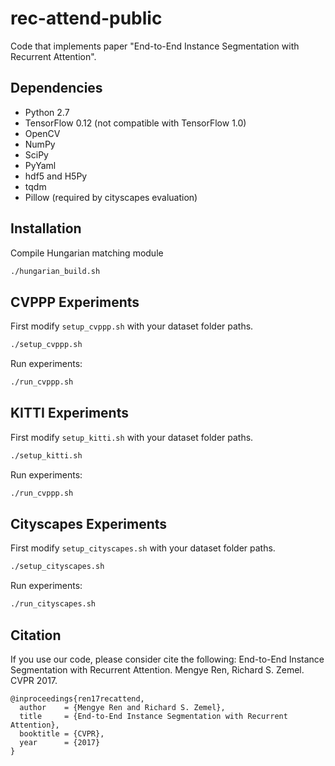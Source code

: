 # rec-attend-public
Code that implements paper "End-to-End Instance Segmentation with Recurrent Attention".

## Dependencies
* Python 2.7
* TensorFlow 0.12 (not compatible with TensorFlow 1.0)
* OpenCV
* NumPy
* SciPy
* PyYaml
* hdf5 and H5Py
* tqdm
* Pillow (required by cityscapes evaluation)

## Installation
Compile Hungarian matching module
```bash
./hungarian_build.sh
```

## CVPPP Experiments
First modify `setup_cvppp.sh` with your dataset folder paths.
```bash
./setup_cvppp.sh
```

Run experiments:
```bash
./run_cvppp.sh
```

## KITTI Experiments
First modify `setup_kitti.sh` with your dataset folder paths.
```bash
./setup_kitti.sh
```

Run experiments:
```bash
./run_cvppp.sh
```

## Cityscapes Experiments
First modify `setup_cityscapes.sh` with your dataset folder paths.
```bash
./setup_cityscapes.sh
```

Run experiments:
```bash
./run_cityscapes.sh
```

## Citation
If you use our code, please consider cite the following:
End-to-End Instance Segmentation with Recurrent Attention. Mengye Ren, Richard 
S. Zemel. CVPR 2017.
```
@inproceedings{ren17recattend,
  author    = {Mengye Ren and Richard S. Zemel},
  title     = {End-to-End Instance Segmentation with Recurrent Attention},
  booktitle = {CVPR},
  year      = {2017}
}
```
